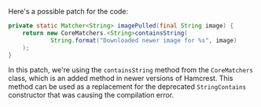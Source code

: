 Here's a possible patch for the code:
```java
private static Matcher<String> imagePulled(final String image) {
    return new CoreMatchers.<String>containsString(
            String.format("Downloaded newer image for %s", image)
    );
}
```
In this patch, we're using the `containsString` method from the `CoreMatchers` class, which is an added method in newer versions of Hamcrest. This method can be used as a replacement for the deprecated `StringContains` constructor that was causing the compilation error.